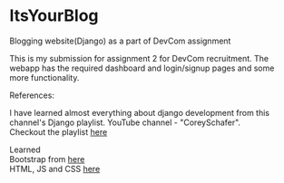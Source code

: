 # ItsYourBlog
Blogging website(Django) as a part of DevCom assignment

This is my submission for assignment 2 for DevCom recruitment.
The webapp has the required dashboard and login/signup pages and some more functionality.

References:
<p>I have learned almost everything about django development from this channel's Django playlist.
YouTube channel - "CoreySchafer". <br> 
Checkout the playlist <a href="https://www.youtube.com/playlist?list=PL-osiE80TeTtoQCKZ03TU5fNfx2UY6U4p">here</a>
</p>
<p>
Learned<br>
Bootstrap from
  <a href="https://getbootstrap.com/docs/4.0/layout/overview/">here</a>
  <br>
HTML, JS and CSS
  <a href="https://www.w3schools.com/">here</a>
</p>
